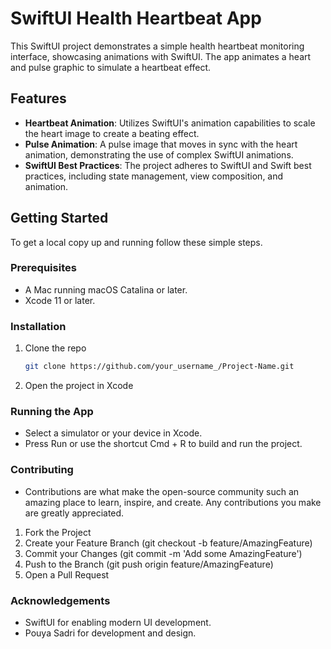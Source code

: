 # SwiftUI Health Heartbeat App

This SwiftUI project demonstrates a simple health heartbeat monitoring interface, showcasing animations with SwiftUI. The app animates a heart and pulse graphic to simulate a heartbeat effect.

## Features

- **Heartbeat Animation**: Utilizes SwiftUI's animation capabilities to scale the heart image to create a beating effect.
- **Pulse Animation**: A pulse image that moves in sync with the heart animation, demonstrating the use of complex SwiftUI animations.
- **SwiftUI Best Practices**: The project adheres to SwiftUI and Swift best practices, including state management, view composition, and animation.

## Getting Started

To get a local copy up and running follow these simple steps.

### Prerequisites

- A Mac running macOS Catalina or later.
- Xcode 11 or later.

### Installation

1. Clone the repo
   ```sh
   git clone https://github.com/your_username_/Project-Name.git
   
2. Open the project in Xcode
### Running the App
- Select a simulator or your device in Xcode.
- Press Run or use the shortcut Cmd + R to build and run the project.
### Contributing
- Contributions are what make the open-source community such an amazing place to learn, inspire, and create. Any contributions you make are greatly appreciated.

1. Fork the Project
2. Create your Feature Branch (git checkout -b feature/AmazingFeature)
3. Commit your Changes (git commit -m 'Add some AmazingFeature')
4. Push to the Branch (git push origin feature/AmazingFeature)
5. Open a Pull Request
### Acknowledgements
- SwiftUI for enabling modern UI development.
- Pouya Sadri for development and design.
